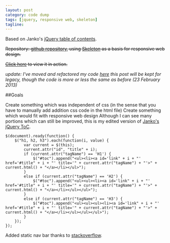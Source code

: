 ```yaml
---
layout: post
category: code dump
tags: [jquery, responsive web, skeleton]
tagline:
---
```


Based on Janko's [jQuery table of contents](http://www.jankoatwarpspeed.com/post/2009/08/20/Table-of-contents-using-jQuery.aspx).

<del>Repository: [github repository](https://github.com/chappers/ToC-using-jQuery), using [Skeleton](http://www.getskeleton.com/) as a basis for responsive web design.</del>

<del>[Click here](http://htmlpreview.github.com/?https://github.com/chappers/ToC-using-jQuery/blob/master/markdownText.html) to view it in action.</del>

_update:_ _I've moved and refactored my code [here](https://github.com/chappers/Contents) this post will be kept for legacy, though the code is more or less the same as before (23 February 2013)_

##Goals

Create something which was independent of css (in the sense that you have to manually add addition css code in the html file)
Create something which would fit with responsive web design
Although I can see many portions which can still be improved, this is my edited version of [Janko's jQuery ToC](http://www.jankoatwarpspeed.com/post/2009/08/20/Table-of-contents-using-jQuery.aspx).

    $(document).ready(function() {
    	$("h1, h2, h3").each(function(i, value) {
    		var current = $(this);
    		current.attr("id", "title" + i);
    		if (current.attr("tagName") == 'H1') {
    			$("#toc").append("<ul><li><a id='link" + i + "' href='#title" + i + "' title='" + current.attr("tagName") + "'>" + current.html() + "</a></li></ul>");
    		}
    		else if (current.attr("tagName") == 'H2') {
    			$("#toc").append("<ul><ul><li><a id='link" + i + "' href='#title" + i + "' title='" + current.attr("tagName") + "'>" + current.html() + "</a></li></ul></ul>");
    		}
    		else if (current.attr("tagName") == 'H3') {
    			$("#toc").append("<ul><ul><ul><li><a id='link" + i + "' href='#title" + i + "' title='" + current.attr("tagName") + "'>" + current.html() + "</a></li></ul></ul></ul>");
    		}
    	});
    });

Added static nav bar thanks to [stackoverflow](http://stackoverflow.com/questions/13190320/fixed-sidebar-with-skeleton-responsive-layout).
